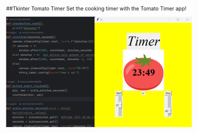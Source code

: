 ##Tkinter Tomato Timer
Set the cooking timer with the Tomato Timer app!

![tomatoTimer](tomatoTimer.png)